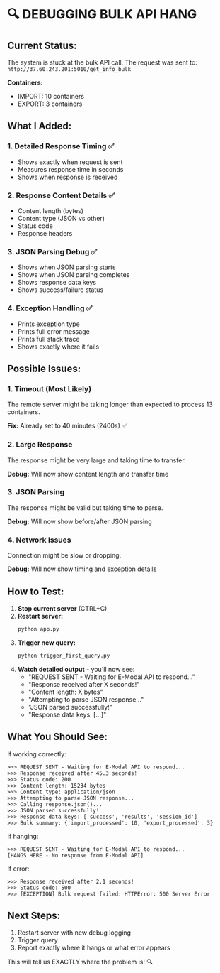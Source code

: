 # 🔍 DEBUGGING BULK API HANG

## Current Status:
The system is stuck at the bulk API call. The request was sent to:
`http://37.60.243.201:5010/get_info_bulk`

**Containers:**
- IMPORT: 10 containers
- EXPORT: 3 containers

## What I Added:

### 1. **Detailed Response Timing** ✅
- Shows exactly when request is sent
- Measures response time in seconds
- Shows when response is received

### 2. **Response Content Details** ✅
- Content length (bytes)
- Content type (JSON vs other)
- Status code
- Response headers

### 3. **JSON Parsing Debug** ✅
- Shows when JSON parsing starts
- Shows when JSON parsing completes
- Shows response data keys
- Shows success/failure status

### 4. **Exception Handling** ✅
- Prints exception type
- Prints full error message
- Prints full stack trace
- Shows exactly where it fails

## Possible Issues:

### 1. **Timeout (Most Likely)**
The remote server might be taking longer than expected to process 13 containers.

**Fix:** Already set to 40 minutes (2400s) ✅

### 2. **Large Response**
The response might be very large and taking time to transfer.

**Debug:** Will now show content length and transfer time

### 3. **JSON Parsing**
The response might be valid but taking time to parse.

**Debug:** Will now show before/after JSON parsing

### 4. **Network Issues**
Connection might be slow or dropping.

**Debug:** Will now show timing and exception details

## How to Test:

1. **Stop current server** (CTRL+C)
2. **Restart server:**
   ```bash
   python app.py
   ```
3. **Trigger new query:**
   ```bash
   python trigger_first_query.py
   ```
4. **Watch detailed output** - you'll now see:
   - "REQUEST SENT - Waiting for E-Modal API to respond..."
   - "Response received after X seconds!"
   - "Content length: X bytes"
   - "Attempting to parse JSON response..."
   - "JSON parsed successfully!"
   - "Response data keys: [...]"

## What You Should See:

If working correctly:
```
>>> REQUEST SENT - Waiting for E-Modal API to respond...
>>> Response received after 45.3 seconds!
>>> Status code: 200
>>> Content length: 15234 bytes
>>> Content type: application/json
>>> Attempting to parse JSON response...
>>> Calling response.json()...
>>> JSON parsed successfully!
>>> Response data keys: ['success', 'results', 'session_id']
>>> Bulk summary: {'import_processed': 10, 'export_processed': 3}
```

If hanging:
```
>>> REQUEST SENT - Waiting for E-Modal API to respond...
[HANGS HERE - No response from E-Modal API]
```

If error:
```
>>> Response received after 2.1 seconds!
>>> Status code: 500
>>> [EXCEPTION] Bulk request failed: HTTPError: 500 Server Error
```

## Next Steps:

1. Restart server with new debug logging
2. Trigger query
3. Report exactly where it hangs or what error appears

This will tell us EXACTLY where the problem is! 🔍


